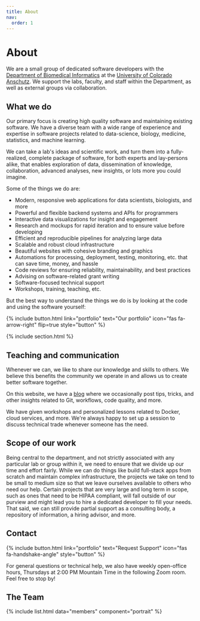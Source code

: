 ```yaml
---
title: About
nav:
  order: 1
---
```


# About

We are a small group of dedicated software developers with the [Department of Biomedical Informatics](https://medschool.cuanschutz.edu/dbmi) at the [University of Colorado Anschutz](https://www.cuanschutz.edu/).
We support the labs, faculty, and staff within the Department, as well as external groups via collaboration.

## What we do

Our primary focus is creating high quality software and maintaining existing software.
We have a diverse team with a wide range of experience and expertise in software projects related to data-science, biology, medicine, statistics, and machine learning.

We can take a lab's ideas and scientific work, and turn them into a fully-realized, complete package of software, for both experts and lay-persons alike, that enables exploration of data, dissemination of knowledge, collaboration, advanced analyses, new insights, or lots more you could imagine.

Some of the things we do are:

- Modern, responsive web applications for data scientists, biologists, and more
- Powerful and flexible backend systems and APIs for programmers
- Interactive data visualizations for insight and engagement
- Research and mockups for rapid iteration and to ensure value before developing
- Efficient and reproducible pipelines for analyzing large data
- Scalable and robust cloud infrastructure
- Beautiful websites with cohesive branding and graphics
- Automations for processing, deployment, testing, monitoring, etc. that can save time, money, and hassle
- Code reviews for ensuring reliability, maintainability, and best practices
- Advising on software-related grant writing
- Software-focused technical support
- Workshops, training, teaching, etc.

But the best way to understand the things we do is by looking at the code and using the software yourself:

{%
  include button.html
  link="portfolio"
  text="Our portfolio"
  icon="fas fa-arrow-right"
  flip=true
  style="button"
%}

{% include section.html %}

## Teaching and communication

Whenever we can, we like to share our knowledge and skills to others.
We believe this benefits the community we operate in and allows us to create better software together.

On this website, we have a [blog](../blog) where we occasionally post tips, tricks, and other insights related to Git, workflows, code quality, and more.

We have given workshops and personalized lessons related to Docker, cloud services, and more.
We're always happy to set up a session to discuss technical trade whenever someone has the need.

## Scope of our work

Being central to the department, and not strictly associated with any particular lab or group within it, we need to ensure that we divide up our time and effort fairly.
While we can do things like build full-stack apps from scratch and maintain complex infrastructure, the projects we take on tend to be small to medium size so that we leave ourselves available to others who need our help.
Certain projects that are very large and long term in scope, such as ones that need to be HIPAA compliant, will fall outside of our purview and might lead you to hire a dedicated developer to fill your needs.
That said, we can still provide partial support as a consulting body, a repository of information, a hiring advisor, and more.

## Contact

{%
  include button.html
  link="portfolio"
  text="Request Support"
  icon="fas fa-handshake-angle"
  style="button"
%}

For general questions or technical help, we also have weekly open-office hours, Thursdays at 2:00 PM Mountain Time in the following Zoom room.
Feel free to stop by!

<script>
document.currentScript.insertAdjacentHTML(
  "beforebegin",
  `<a href="&#104;&#116;&#116;&#112;&#115;&#58;&#47;&#47;&#117;&#99;&#100;&#101;&#110;&#118;&#101;&#114;&#46;&#122;&#111;&#111;&#109;&#46;&#117;&#115;&#47;&#106;&#47;&#57;&#52;&#49;&#56;&#55;&#53;&#48;&#52;&#49;&#48;&#48;" target="_blank">Open office hours Zoom room</a>`
)
</script>

<!--
function encode(string) {
   return string
    .split("")
    .map((char) => `&#${char.charCodeAt(0)};`)
    .join("");
}
-->

## The Team

{% include list.html data="members" component="portrait" %}
